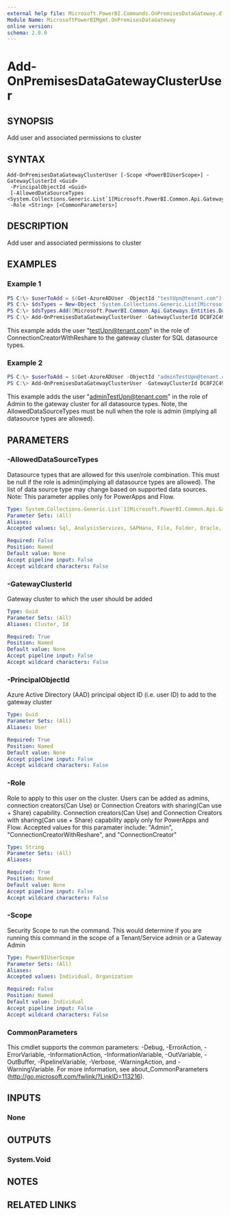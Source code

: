 ```yaml
---
external help file: Microsoft.PowerBI.Commands.OnPremisesDataGateway.dll-Help.xml
Module Name: MicrosoftPowerBIMgmt.OnPremisesDataGateway
online version:
schema: 2.0.0
---
```


# Add-OnPremisesDataGatewayClusterUser

## SYNOPSIS
Add user and associated permissions to cluster

## SYNTAX

```
Add-OnPremisesDataGatewayClusterUser [-Scope <PowerBIUserScope>] -GatewayClusterId <Guid>
 -PrincipalObjectId <Guid>
 [-AllowedDataSourceTypes <System.Collections.Generic.List`1[Microsoft.PowerBI.Common.Api.Gateways.Entities.DatasourceType]>]
 -Role <String> [<CommonParameters>]
```

## DESCRIPTION
Add user and associated permissions to cluster

## EXAMPLES

### Example 1
```powershell
PS C:\> $userToAdd = $(Get-AzureADUser -ObjectId "testUpn@tenant.com").ObjectId
PS C:\> $dsTypes = New-Object 'System.Collections.Generic.List[Microsoft.PowerBI.Common.Api.Gateways.Entities.DataSourceType]'
PS C:\> $dsTypes.Add([Microsoft.PowerBI.Common.Api.Gateways.Entities.DataSourceType]::Sql)
PS C:\> Add-OnPremisesDataGatewayClusterUser -GatewayClusterId DC8F2C49-5731-4B27-966B-3DB5094C2E77 -PrincipalObjectId $userToAdd -AllowedDataSourceTypes $dsTypes -Role ConnectionCreatorWithReshare
```

This example adds the user "testUpn@tenant.com" in the role of ConnectionCreatorWithReshare to the gateway cluster for SQL datasource types.

### Example 2
```powershell
PS C:\> $userToAdd = $(Get-AzureADUser -ObjectId "adminTestUpn@tenant.com").ObjectId
PS C:\> Add-OnPremisesDataGatewayClusterUser -GatewayClusterId DC8F2C49-5731-4B27-966B-3DB5094C2E77 -PrincipalObjectId $userToAdd -AllowedDataSourceTypes $null -Role Admin
```

This example adds the user "adminTestUpn@tenant.com" in the role of Admin to the gateway cluster for all datasource types.
Note, the AllowedDataSourceTypes must be null when the role is admin (implying all datasource types are allowed).

## PARAMETERS

### -AllowedDataSourceTypes
Datasource types that are allowed for this user/role combination. This must be null if the role is admin(implying all datasource types are allowed). 
The list of data source type may change based on supported data sources. 
Note: This parameter applies only for PowerApps and Flow.

```yaml
Type: System.Collections.Generic.List`1[Microsoft.PowerBI.Common.Api.Gateways.Entities.DatasourceType]
Parameter Sets: (All)
Aliases:
Accepted values: Sql, AnalysisServices, SAPHana, File, Folder, Oracle, Teradata, SharePointList, Web, OData, DB2, MySql, PostgreSql, Sybase, Extension, SAPBW, AzureTables, AzureBlobs, Informix, ODBC, Excel, SharePoint, PubNub, MQ, BizTalk, GoogleAnalytics, CustomHttpApi, Exchange, Facebook, HDInsight, AzureMarketplace, ActiveDirectory, Hdfs, SharePointDocLib, PowerQueryMashup, OleDb, AdoDotNet, R, LOB, Salesforce, CustomConnector, SAPBWMessageServer, AdobeAnalytics, Essbase, Unknown

Required: False
Position: Named
Default value: None
Accept pipeline input: False
Accept wildcard characters: False
```

### -GatewayClusterId
Gateway cluster to which the user should be added

```yaml
Type: Guid
Parameter Sets: (All)
Aliases: Cluster, Id

Required: True
Position: Named
Default value: None
Accept pipeline input: False
Accept wildcard characters: False
```

### -PrincipalObjectId
Azure Active Directory (AAD) principal object ID (i.e. user ID) to add to the gateway cluster

```yaml
Type: Guid
Parameter Sets: (All)
Aliases: User

Required: True
Position: Named
Default value: None
Accept pipeline input: False
Accept wildcard characters: False
```

### -Role
Role to apply to this user on the cluster. Users can be added as admins, connection creators(Can Use) or Connection Creators with sharing(Can use + Share) capability.
Connection creators(Can Use) and Connection Creators with sharing(Can use + Share) capability apply only for PowerApps and Flow. Accepted values for this paramater include: "Admin", "ConnectionCreatorWithReshare", and "ConnectionCreator"


```yaml
Type: String
Parameter Sets: (All)
Aliases:

Required: True
Position: Named
Default value: None
Accept pipeline input: False
Accept wildcard characters: False
```

### -Scope
Security Scope to run the command. This would determine if you are running this command in the scope of a Tenant/Service admin or a Gateway Admin

```yaml
Type: PowerBIUserScope
Parameter Sets: (All)
Aliases:
Accepted values: Individual, Organization

Required: False
Position: Named
Default value: Individual
Accept pipeline input: False
Accept wildcard characters: False
```

### CommonParameters
This cmdlet supports the common parameters: -Debug, -ErrorAction, -ErrorVariable, -InformationAction, -InformationVariable, -OutVariable, -OutBuffer, -PipelineVariable, -Verbose, -WarningAction, and -WarningVariable. For more information, see about_CommonParameters (http://go.microsoft.com/fwlink/?LinkID=113216).

## INPUTS

### None

## OUTPUTS

### System.Void

## NOTES

## RELATED LINKS
